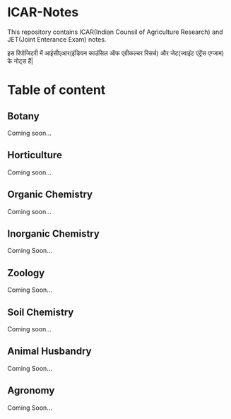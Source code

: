 # ICAR-Notes
This repository contains ICAR(Indian Counsil of Agriculture Research) and JET(Joint Enterance Exam) notes.

इस रिपोजिटरी में आईसीएआर(इंडियन काउंसिल ऑफ एग्रीकल्चर रिसर्च) और जेट(ज्वाइंट एंट्रेंस एग्जाम) के नोट्स हैं|

# Table of content

## Botany
Coming soon...

## Horticulture
Coming soon...

## Organic Chemistry
Coming soon...

## Inorganic Chemistry
Coming Soon...

## Zoology
Coming Soon...

## Soil Chemistry
Coming soon...

## Animal Husbandry
Coming Soon...

## Agronomy
Coming Soon...
